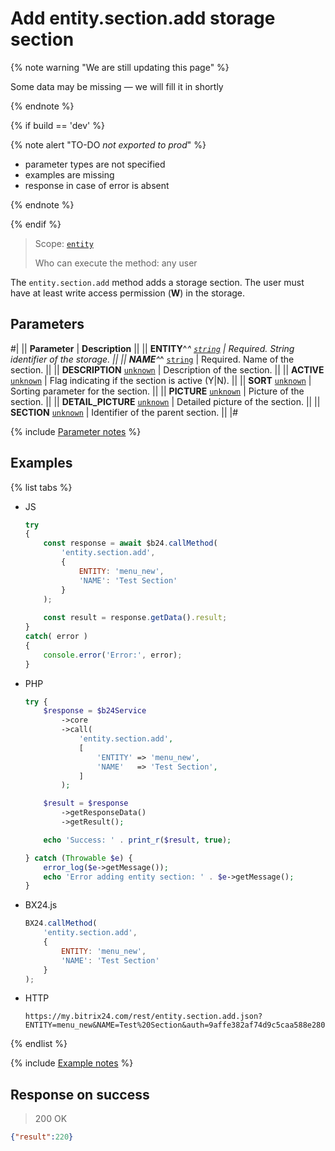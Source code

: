# Add entity.section.add storage section

{% note warning "We are still updating this page" %}

Some data may be missing — we will fill it in shortly

{% endnote %}

{% if build == 'dev' %}

{% note alert "TO-DO _not exported to prod_" %}

- parameter types are not specified
- examples are missing
- response in case of error is absent

{% endnote %}

{% endif %}

> Scope: [`entity`](../../scopes/permissions.md)
>
> Who can execute the method: any user

The `entity.section.add` method adds a storage section. The user must have at least write access permission (**W**) in the storage.

## Parameters

#|
|| **Parameter** | **Description** ||
|| **ENTITY**^*^
[`string`](../../data-types.md) | Required. String identifier of the storage. ||
|| **NAME**^*^
[`string`](../../data-types.md) | Required. Name of the section. ||
|| **DESCRIPTION**
[`unknown`](../../data-types.md) | Description of the section. ||
|| **ACTIVE**
[`unknown`](../../data-types.md) | Flag indicating if the section is active (Y\|N). ||
|| **SORT**
[`unknown`](../../data-types.md) | Sorting parameter for the section. ||
|| **PICTURE**
[`unknown`](../../data-types.md) | Picture of the section. ||
|| **DETAIL_PICTURE**
[`unknown`](../../data-types.md) | Detailed picture of the section. ||
|| **SECTION**
[`unknown`](../../data-types.md) | Identifier of the parent section. ||
|#

{% include [Parameter notes](../../../_includes/required.md) %}

## Examples

{% list tabs %}

- JS

    ```js
    try
    {
    	const response = await $b24.callMethod(
    		'entity.section.add',
    		{
    			ENTITY: 'menu_new',
    			'NAME': 'Test Section'
    		}
    	);
    	
    	const result = response.getData().result;
    }
    catch( error )
    {
    	console.error('Error:', error);
    }
    ```

- PHP

    ```php
    try {
        $response = $b24Service
            ->core
            ->call(
                'entity.section.add',
                [
                    'ENTITY' => 'menu_new',
                    'NAME'   => 'Test Section',
                ]
            );
    
        $result = $response
            ->getResponseData()
            ->getResult();
    
        echo 'Success: ' . print_r($result, true);
    
    } catch (Throwable $e) {
        error_log($e->getMessage());
        echo 'Error adding entity section: ' . $e->getMessage();
    }
    ```

- BX24.js

    ```js
    BX24.callMethod(
        'entity.section.add',
        {
            ENTITY: 'menu_new',
            'NAME': 'Test Section'
        }
    );
    ```

- HTTP

    ```http
    https://my.bitrix24.com/rest/entity.section.add.json?ENTITY=menu_new&NAME=Test%20Section&auth=9affe382af74d9c5caa588e28096e872
    ```

{% endlist %}

{% include [Example notes](../../../_includes/examples.md) %}

## Response on success

> 200 OK
```json
{"result":220}
```